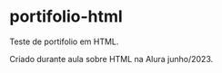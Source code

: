 # portifolio-html
Teste de portifolio em HTML.

Criado durante aula sobre HTML na Alura junho/2023.
